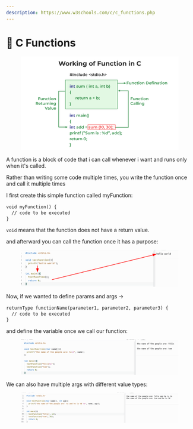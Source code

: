 ```yaml
---
description: https://www.w3schools.com/c/c_functions.php
---
```


# 👾 C Functions

<figure><img src="../../.gitbook/assets/image.png" alt=""><figcaption></figcaption></figure>

A function is a block of code that i can call whenever i want and runs only when it's called.

Rather than writing some code multiple times, you write the function once and call it multiple times

I first create this simple function called myFunction:

```
void myFunction() {
  // code to be executed
}
```

`void` means that the function does not have a return value.

and afterward you can call the function once it has a purpose:

<figure><img src="../../.gitbook/assets/image (1).png" alt=""><figcaption></figcaption></figure>

Now, if we wanted to define params and args ->

```
returnType functionName(parameter1, parameter2, parameter3) {
  // code to be executed
}
```

and define the variable once we call our function:

<figure><img src="../../.gitbook/assets/image (2).png" alt=""><figcaption></figcaption></figure>

We can also have multiple args with different value types:

<figure><img src="../../.gitbook/assets/image (3).png" alt=""><figcaption></figcaption></figure>
